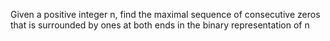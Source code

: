 Given a positive integer n, find the maximal sequence of consecutive zeros that is surrounded by ones at both ends in the binary representation of n
